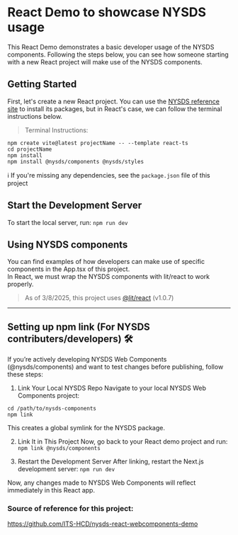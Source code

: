 # React Demo to showcase NYSDS usage
This React Demo demonstrates a basic developer usage of the NYSDS components. 
Following the steps below, you can see how someone starting with a new React project will make use of the NYSDS components.

## Getting Started
First, let's create a new React project. You can use the [NYSDS reference site](https://designsystem.ny.gov/getting-started/developers/) to install its packages, but in React's case, we can follow the terminal instructions below.

> Terminal Instructions:
```
npm create vite@latest projectName -- --template react-ts
cd projectName
npm install
npm install @nysds/components @nysds/styles
```

ℹ️ If you're missing any dependencies, see the `package.json` file of this project

## Start the Development Server
To start the local server, run:
`npm run dev`

## Using NYSDS components
You can find examples of how developers can make use of specific components in the App.tsx of this project. \
In React, we must wrap the NYSDS components with lit/react to work properly.
> As of 3/8/2025, this project uses [@lit/react](https://lit.dev/docs/frameworks/react/) (v1.0.7)

---

## Setting up npm link (For NYSDS contributers/developers) 🛠️
If you’re actively developing NYSDS Web Components (@nysds/components) and want to test changes before publishing, follow these steps:

1. Link Your Local NYSDS Repo
Navigate to your local NYSDS Web Components project:
```
cd /path/to/nysds-components
npm link
```
This creates a global symlink for the NYSDS package.

2. Link It in This Project
Now, go back to your React demo project and run:
`npm link @nysds/components`

3. Restart the Development Server
After linking, restart the Next.js development server:
`npm run dev`

Now, any changes made to NYSDS Web Components will reflect immediately in this React app.

### Source of reference for this project:
https://github.com/ITS-HCD/nysds-react-webcomponents-demo
